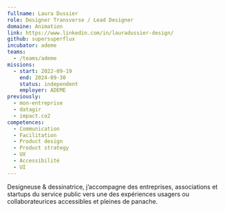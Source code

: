 ```yaml
---
fullname: Laura Dussier
role: Designer Transverse / Lead Designer
domaine: Animation
link: https://www.linkedin.com/in/lauradussier-design/
github: supersuperflux
incubator: ademe
teams:
  - /teams/ademe
missions:
  - start: 2022-09-19
    end: 2024-09-30
    status: independent
    employer: ADEME
previously:
  - mon-entreprise
  - datagir
  - impact.co2
competences:
  - Communication
  - Facilitation
  - Product design
  - Product strategy
  - UX
  - Accessibilité
  - UI
---
```

Designeuse & dessinatrice, j’accompagne des entreprises, associations et startups du service public vers une des expériences usagers ou collaborateurices accessibles et pleines de panache.
